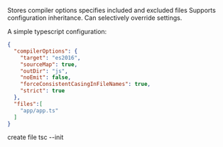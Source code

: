 Stores compiler options
specifies included and excluded files
Supports configuration inheritance.
Can selectively override settings.

A simple typescript configuration:

```json
{
  "compilerOptions": {
    "target": "es2016",                      
	"sourceMap": true,
    "outDir": "js", 
    "noEmit": false,  
    "forceConsistentCasingInFileNames": true,
    "strict": true
  },
  "files":[
    "app/app.ts"
  ]
}
```

create file 
tsc --init